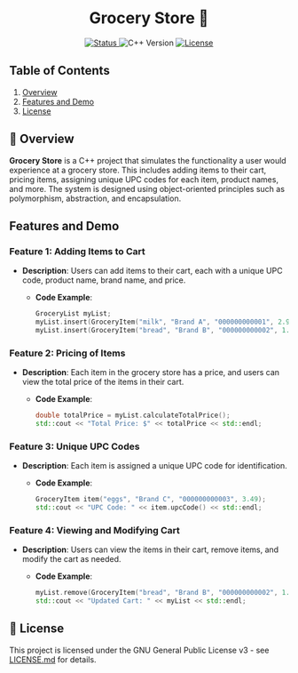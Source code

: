 <div align="center">
    <h1>Grocery Store 🛒</h1>
    <a href="https://twitter.com/WeatherfulBot">
        <img alt="Status" src="https://img.shields.io/badge/Status-Complete-brightgreen">
    </a>
    <img alt="C++ Version" src="https://img.shields.io/badge/C++-20%2B-blue">
    <a href="https://opensource.org/licenses/MIT">
        <img alt="License" src="https://img.shields.io/badge/License-MIT-blue.svg">
    </a>
</div>

## Table of Contents

1. [Overview](#-overview)
2. [Features and Demo](#features-and-demo)
3. [License](#-license)

## 🌟 Overview

**Grocery Store** is a C++ project that simulates the functionality a user would experience at a grocery store. This includes adding items to their cart, pricing items, assigning unique UPC codes for each item, product names, and more. The system is designed using object-oriented principles such as polymorphism, abstraction, and encapsulation.

## **Features and Demo**

### Feature 1: Adding Items to Cart

- **Description**: Users can add items to their cart, each with a unique UPC code, product name, brand name, and price.

  - **Code Example**:
    ```cpp
    GroceryList myList;
    myList.insert(GroceryItem("milk", "Brand A", "000000000001", 2.99), GroceryList::Position::TOP);
    myList.insert(GroceryItem("bread", "Brand B", "000000000002", 1.99), GroceryList::Position::BOTTOM);
    ```

### Feature 2: Pricing of Items

- **Description**: Each item in the grocery store has a price, and users can view the total price of the items in their cart.

  - **Code Example**:
    ```cpp
    double totalPrice = myList.calculateTotalPrice();
    std::cout << "Total Price: $" << totalPrice << std::endl;
    ```

### Feature 3: Unique UPC Codes

- **Description**: Each item is assigned a unique UPC code for identification.

  - **Code Example**:
    ```cpp
    GroceryItem item("eggs", "Brand C", "000000000003", 3.49);
    std::cout << "UPC Code: " << item.upcCode() << std::endl;
    ```

### Feature 4: Viewing and Modifying Cart

- **Description**: Users can view the items in their cart, remove items, and modify the cart as needed.

  - **Code Example**:
    ```cpp
    myList.remove(GroceryItem("bread", "Brand B", "000000000002", 1.99));
    std::cout << "Updated Cart: " << myList << std::endl;
    ```

## 📄 License

This project is licensed under the GNU General Public License v3 - see [LICENSE.md](LICENSE.md) for details.
